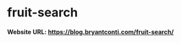# fruit-search

#### Website URL: <a href="https://blog.bryantconti.com/fruit-search/" target="_blank">https://blog.bryantconti.com/fruit-search/</a>
